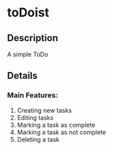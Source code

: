 # toDoist
## Description
A simple ToDo
## Details
### Main Features:
1. Creating new tasks
2. Editing tasks
3. Marking a task as complete
4. Marking a task as not complete
5. Deleting a task
